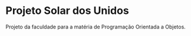 <h1>Projeto Solar dos Unidos </h1>

Projeto da faculdade para a matéria de Programação Orientada a Objetos.

